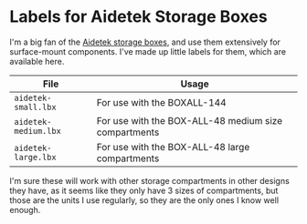 # Labels for Aidetek Storage Boxes

I'm a big fan of the [Aidetek storage boxes](https://aidetek.com/), and
use them extensively for surface-mount components. I've made up little
labels for them, which are available here.

| File                 | Usage                                               |
| -------------------- | --------------------------------------------------- |
| `aidetek-small.lbx`  | For use with the BOXALL-144                         |
| `aidetek-medium.lbx` | For use with the BOX-ALL-48 medium size compartments |
| `aidetek-large.lbx`  | For use with the BOX-ALL-48 large compartments |

I'm sure these will work with other storage compartments in other
designs they have, as it seems like they only have 3 sizes of
compartments, but those are the units I use regularly, so they are the
only ones I know well enough.